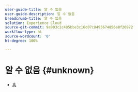 ```yaml
---
user-guide-title: 알 수 없음
user-guide-description: 알 수 없음
breadcrumb-title: 알 수 없음
solution: Experience Cloud
source-git-commit: 9a903c2c485bbe3c16d07c8495674856e8f26972
workflow-type: ht
source-wordcount: '0'
ht-degree: 100%

---
```


# 알 수 없음 {#unknown}

* [홈](home.md)

